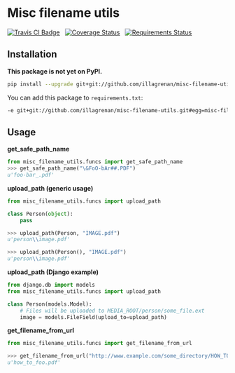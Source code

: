 # Misc filename utils #

[![Travis CI Badge](https://api.travis-ci.org/illagrenan/misc-filename-utils.png)](https://travis-ci.org/illagrenan/misc-filename-utils)
&nbsp;
[![Coverage Status](https://coveralls.io/repos/illagrenan/misc-filename-utils/badge.svg)](https://coveralls.io/r/illagrenan/misc-filename-utils)
&nbsp;
[![Requirements Status](https://requires.io/github/illagrenan/misc-filename-utils/requirements.svg?branch=master)](https://requires.io/github/illagrenan/misc-filename-utils/requirements/?branch=master)


## Installation ##

**This package is not yet on PyPI.**

```bash
pip install --upgrade git+git://github.com/illagrenan/misc-filename-utils.git#egg=misc-filename-utils
```

You can add this package to `requirements.txt`:

```bash
-e git+git://github.com/illagrenan/misc-filename-utils.git#egg=misc-filename-utils
```


## Usage ##

**get_safe_path_name**
```python
from misc_filename_utils.funcs import get_safe_path_name
>>> get_safe_path_name("\&FoO-bAr##.PDF")
u'foo-bar_.pdf'
```

**upload_path (generic usage)**
```python
from misc_filename_utils.funcs import upload_path

class Person(object):
	pass

>>> upload_path(Person, "IMAGE.pdf")
u'person\\image.pdf'

>>> upload_path(Person(), "IMAGE.pdf")
u'person\\image.pdf'
```

**upload_path (Django example)**
```python
from django.db import models
from misc_filename_utils.funcs import upload_path

class Person(models.Model):
	# Files will be uploaded to MEDIA_ROOT/person/some_file.ext
    image = models.FileField(upload_to=upload_path)
```

**get_filename_from_url**
```python
from misc_filename_utils.funcs import get_filename_from_url

>>> get_filename_from_url("http://www.example.com/some_directory/HOW_TO_FOO.pdf")
u'how_to_foo.pdf'
```
